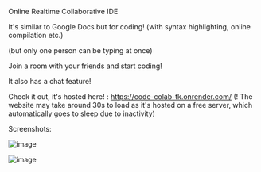 Online Realtime Collaborative IDE

It's similar to Google Docs but for coding! (with syntax highlighting, online compilation etc.)

(but only one person can be typing at once)

Join a room with your friends and start coding!

It also has a chat feature!

Check it out, it's hosted here! : https://code-colab-tk.onrender.com/
(! The website may take around 30s to load as it's hosted on a free server, which automatically goes to sleep due to inactivity)

Screenshots:

![image](https://github.com/t4nm4y/Code-Colab-online-IDE/blob/main/screenshots/home_ss.png)


![image](https://github.com/t4nm4y/Code-Colab-online-IDE/blob/main/screenshots/editor_ss.png)

